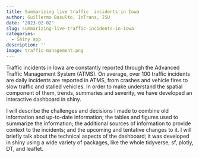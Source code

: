 ```yaml
---
title: Summarizing live traffic  incidents in Iowa
author: Guillermo Basulto, InTrans, ISU
date: '2023-02-02'
slug: summarizing-live-traffic-incidents-in-iowa
categories:
  - Shiny app
description: ''
image: traffic-management.png
---
```


Traffic incidents in Iowa are constantly reported through the Advanced Traffic Management System (ATMS). On average, over 100 traffic incidents are daily incidents are reported in ATMS, from crashes and vehicle fires to slow traffic and stalled vehicles. In order to make understand the spatial component of them, trends, summaries and severity, we have developed an interactive dashboard in shiny.

I will describe the challenges and decisions I made to combine old information and up-to-date information; the tables and figures used to summarize the information; the additional sources of information to provide context to the incidents; and the upcoming and tentative changes to it. I will briefly talk about the technical aspects of the dashboard; it was developed in shiny using a wide variety of packages, like the whole tidyverse, sf, plotly, DT, and leaflet.

 

